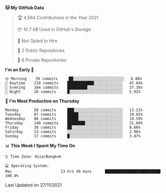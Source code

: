 <!--START_SECTION:waka-->
**🐱 My GitHub Data** 

> 🏆 4,564 Contributions in the Year 2021
 > 
> 📦 10.7 kB Used in GitHub's Storage 
 > 
> 🚫 Not Opted to Hire
 > 
> 📜 2 Public Repositories 
 > 
> 🔑 6 Private Repositories  
 > 
**I'm an Early 🐤** 

```text
🌞 Morning    39 commits     ██░░░░░░░░░░░░░░░░░░░░░░░   8.88% 
🌆 Daytime    210 commits    ████████████░░░░░░░░░░░░░   47.84% 
🌃 Evening    164 commits    █████████░░░░░░░░░░░░░░░░   37.36% 
🌙 Night      26 commits     █░░░░░░░░░░░░░░░░░░░░░░░░   5.92%

```
📅 **I'm Most Productive on Thursday** 

```text
Monday       58 commits     ███░░░░░░░░░░░░░░░░░░░░░░   13.21% 
Tuesday      87 commits     █████░░░░░░░░░░░░░░░░░░░░   19.82% 
Wednesday    86 commits     █████░░░░░░░░░░░░░░░░░░░░   19.59% 
Thursday     140 commits    ████████░░░░░░░░░░░░░░░░░   31.89% 
Friday       38 commits     ██░░░░░░░░░░░░░░░░░░░░░░░   8.66% 
Saturday     13 commits     ░░░░░░░░░░░░░░░░░░░░░░░░░   2.96% 
Sunday       17 commits     █░░░░░░░░░░░░░░░░░░░░░░░░   3.87%

```


📊 **This Week I Spent My Time On** 

```text
⌚︎ Time Zone: Asia/Bangkok

💻 Operating System: 
Mac                      13 hrs 49 mins      █████████████████████████   100.0%

```


 Last Updated on 27/11/2021
<!--END_SECTION:waka-->